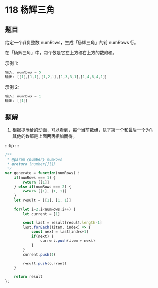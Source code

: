 # 118 杨辉三角

## 题目
给定一个非负整数 numRows，生成「杨辉三角」的前 numRows 行。

在「杨辉三角」中，每个数是它左上方和右上方的数的和。

示例 1:
```javascript
输入: numRows = 5
输出: [[1],[1,1],[1,2,1],[1,3,3,1],[1,4,6,4,1]]
```


示例 2:

```javascript
输入: numRows = 1
输出: [[1]]
```


## 题解
1. 根据提示给的动画，可以看到，每个当前数组，除了第一个和最后一个为1，其他的数都是上面两两相加而得。

:::tip
<runtime :list="[56, 82.93, 40.6, 97.71]"  />
:::

```javascript
/**
 * @param {number} numRows
 * @return {number[][]}
 */
var generate = function(numRows) {
    if(numRows === 1) {
        return [[1]]
    } else if(numRows === 2) {
        return [[1], [1, 1]]
    }
    let result = [[1], [1, 1]]

    for(let i=2;i<numRows;i++) {
        let current = [1]

        const last = result[result.length-1]
        last.forEach((item, index) => {
            const next = last[index+1]
            if(next) {
                current.push(item + next)
            }
        })
        current.push(1)

        result.push(current)
    }

    return result
};
```


<situation>
    <template v-slot:time>
        `O(logn)`，外层循环+内层循环
    </template>
    <template v-slot:space>
        `O(n)`
    </template>
    <template v-slot:good>
        数字较小，则直接返回，不用循环
    </template>
    <template v-slot:bad>
        数字较大，需要进行较多循环计算
    </template>
</situation>